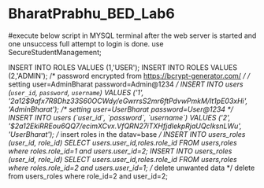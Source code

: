 # BharatPrabhu_BED_Lab6
#execute below script in MYSQL terminal after the web server is started and one unsuccess full attempt to login is done.
use SecureStudentManagement; 

INSERT INTO ROLES VALUES (1,'USER');
INSERT INTO ROLES VALUES (2,'ADMIN');
/* password encrypted from https://bcrypt-generator.com/   */
/* setting user=AdminBharat password=Admin@1234 */
INSERT INTO users (`user_id`, `password`, `username`) VALUES ('1', '$2a$12$9afx7R8Dhz33S60OCWdy/eGwrrsS2mr6ftPdvwPmkM/lt1pE03xHi', 'AdminBharat');
/* setting user=UserBharat password=User@1234  */
INSERT INTO users (`user_id`, `password`, `username`) VALUES ('2', '$2a$12$EkiRREou6QQ7/ecimXCvx.VfQRN27iTXHfjdIekpRjaUQcIksnLWu', 'UserBharat');
/* insert roles in the datav=base */
INSERT INTO users_roles (user_id, role_id) SELECT users.user_id,roles.role_id FROM users,roles where roles.role_id=1 and users.user_id=2;
INSERT INTO users_roles (user_id, role_id) SELECT users.user_id,roles.role_id FROM users,roles where roles.role_id=2 and users.user_id=1;
/* delete unwanted data */
delete from users_roles where role_id=2 and user_id=2;

